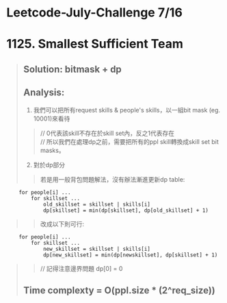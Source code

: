 # Leetcode-July-Challenge 7/16
# 1125. Smallest Sufficient Team
> ## Solution: bitmask + dp  
> ## Analysis: 
> 1. 我們可以把所有request skills & people's skills，以一組bit mask (eg. 10001)來看待  
>> // 0代表該skill不存在於skill set內，反之1代表存在  
>> // 所以我們在處理dp之前，需要把所有的ppl skill轉換成skill set bit masks。  
> 2. 對於dp部分 
>> 若是用一般背包問題解法，沒有辦法漸進更新dp table:  
``` 
    for people[i] ...
        for skillset ...
            old_skillset = skillset | skills[i]
            dp[skillset] = min(dp[skillset], dp[old_skillset] + 1)
```
>> 改成以下則可行:  
``` 
    for people[i] ...
        for skillset ...
            new_skillset = skillset | skills[i]
            dp[new_skillset] = min(dp[newskillset], dp[skillset] + 1)
```
>> // 記得注意邊界問題 dp[0] = 0  
> ## Time complexty = O(ppl.size * (2^req_size))
